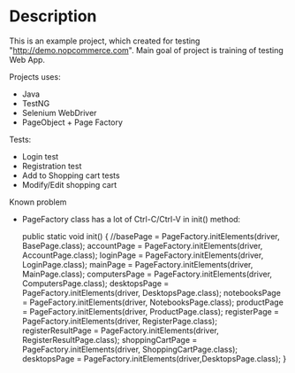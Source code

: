 # Description
This is an example project, which created for testing "http://demo.nopcommerce.com".
Main goal of project is training of testing Web App.

Projects uses:
 - Java
 - TestNG
 - Selenium WebDriver
 - PageObject + Page Factory

Tests:
- Login test
- Registration test
- Add to Shopping cart tests
- Modify/Edit shopping cart

Known problem
- PageFactory class has a lot of Ctrl-C/Ctrl-V in init() method:

    public static void init() {
        //basePage = PageFactory.initElements(driver, BasePage.class);
        accountPage = PageFactory.initElements(driver, AccountPage.class);
        loginPage = PageFactory.initElements(driver, LoginPage.class);
        mainPage = PageFactory.initElements(driver, MainPage.class);
        computersPage = PageFactory.initElements(driver, ComputersPage.class);
        desktopsPage = PageFactory.initElements(driver, DesktopsPage.class);
        notebooksPage = PageFactory.initElements(driver, NotebooksPage.class);
        productPage = PageFactory.initElements(driver, ProductPage.class);
        registerPage = PageFactory.initElements(driver, RegisterPage.class);
        registerResultPage = PageFactory.initElements(driver, RegisterResultPage.class);
        shoppingCartPage = PageFactory.initElements(driver, ShoppingCartPage.class);
        desktopsPage = PageFactory.initElements(driver,DesktopsPage.class);
    }


